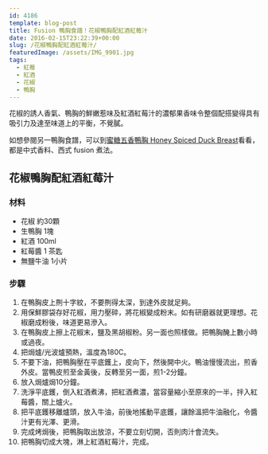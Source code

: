 ```yaml
---
id: 4186
template: blog-post
title: Fusion 鴨胸食譜！花椒鴨胸配紅酒紅莓汁
date: 2016-02-15T23:22:39+00:00
slug: /花椒鴨胸配紅酒紅莓汁/
featuredImage: /assets/IMG_9901.jpg
tags:
  - 紅莓
  - 紅酒
  - 花椒
  - 鴨胸
---
```

花椒的誘人香氣、鴨胸的鮮嫩惹味及紅酒紅莓汁的濃郁果香味令整個配搭變得具有吸引力及達至味道上的平衡，不覺膩。

<!--more-->

如想參閱另一鴨胸食譜，可以到[蜜糖五香鴨胸 Honey Spiced Duck Breast](/蜜糖五香鴨胸-honey-spiced-duck-breast/)看看，都是中式香料、西式 fusion 煮法。

## 花椒鴨胸配紅酒紅莓汁

### 材料

* 花椒 約30顆
* 生鴨胸 1塊
* 紅酒 100ml
* 紅莓醬 1 茶匙
* 無鹽牛油 1小片

### 步驟

1. 在鴨胸皮上𠝹十字紋，不要𠝹得太深，到達外皮就足夠。
2. 用保鮮膠袋存好花椒，用力壓碎，將花椒變成粉末。如有研磨器就更理想。花椒磨成粉後，味道更易滲入。
3. 在鴨胸皮上擦上花椒末，鹽及黑胡椒粉。另一面也照樣做。把鴨胸醃上數小時或過夜。
4. 把焗爐/光波爐預熱，溫度為180C。
5. 不要下油，把鴨胸壓在平底鑊上，皮向下，然後開中火。鴨油慢慢流出，煎香外皮。當鴨皮煎至金黃後，反轉至另一面，煎1-2分鐘。
6. 放入焗爐焗10分鐘。
7. 洗淨平底鑊，倒入紅酒煮沸，把紅酒煮濃，當容量縮小至原來的一半，拌入紅莓醬，關上爐火。
8. 把平底鑊移離爐頭，放入牛油，前後地搖動平底鑊，讓餘溫把牛油融化，令醬汁更有光澤、更滑。
9. 完成烤焗後，把鴨胸取出放涼，不要立刻切開，否則肉汁會流失。
10. 把鴨胸切成大塊，淋上紅酒紅莓汁，完成。
